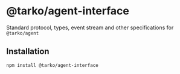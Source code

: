 # @tarko/agent-interface

Standard protocol, types, event stream and other specifications for `@tarko/agent`

## Installation

```bash
npm install @tarko/agent-interface
```

